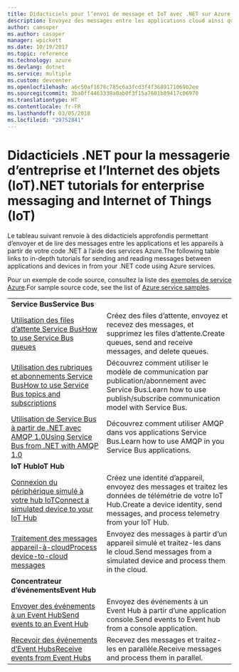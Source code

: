 ```yaml
---
title: Didacticiels pour l’envoi de message et IoT avec .NET sur Azure | Microsoft Docs
description: Envoyez des messages entre les applications cloud ainsi qu’entre les appareils et le cloud à l’aide de .NET et des services Azure.
author: camsoper
ms.author: casoper
manager: wpickett
ms.date: 10/19/2017
ms.topic: reference
ms.technology: azure
ms.devlang: dotnet
ms.service: multiple
ms.custom: devcenter
ms.openlocfilehash: a6c50af1678c785c6a3fcd3f4f3689171069b2ee
ms.sourcegitcommit: 3ba0ff4463338a0ab0f3f15a7601b89417c06970
ms.translationtype: HT
ms.contentlocale: fr-FR
ms.lasthandoff: 03/05/2018
ms.locfileid: "29752841"
---
```

# <a name="net-tutorials-for-enterprise-messaging-and-internet-of-things-iot"></a><span data-ttu-id="2364c-103">Didacticiels .NET pour la messagerie d’entreprise et l’Internet des objets (IoT)</span><span class="sxs-lookup"><span data-stu-id="2364c-103">.NET tutorials for enterprise messaging and Internet of Things (IoT)</span></span>

<span data-ttu-id="2364c-104">Le tableau suivant renvoie à des didacticiels approfondis permettant d’envoyer et de lire des messages entre les applications et les appareils à partir de votre code .NET à l’aide des services Azure.</span><span class="sxs-lookup"><span data-stu-id="2364c-104">The following table links to in-depth tutorials for sending and reading messages between applications and devices in from your .NET code using Azure services.</span></span>

<span data-ttu-id="2364c-105">Pour un exemple de code source, consultez la liste des [exemples de service Azure](https://azure.microsoft.com/resources/samples/?platform=dotnet).</span><span class="sxs-lookup"><span data-stu-id="2364c-105">For sample source code, see the list of [Azure service samples](https://azure.microsoft.com/resources/samples/?platform=dotnet).</span></span>


| | |
|---|---|
| <span data-ttu-id="2364c-106">**Service Bus**</span><span class="sxs-lookup"><span data-stu-id="2364c-106">**Service Bus**</span></span> | |
| <span data-ttu-id="2364c-107">[Utilisation des files d’attente Service Bus][1]</span><span class="sxs-lookup"><span data-stu-id="2364c-107">[How to use Service Bus queues][1]</span></span> | <span data-ttu-id="2364c-108">Créez des files d’attente, envoyez et recevez des messages, et supprimez les files d’attente.</span><span class="sxs-lookup"><span data-stu-id="2364c-108">Create queues, send and receive messages, and delete queues.</span></span> | 
| <span data-ttu-id="2364c-109">[Utilisation des rubriques et abonnements Service Bus][2]</span><span class="sxs-lookup"><span data-stu-id="2364c-109">[How to use Service Bus topics and subscriptions][2]</span></span> | <span data-ttu-id="2364c-110">Découvrez comment utiliser le modèle de communication par publication/abonnement avec Service Bus.</span><span class="sxs-lookup"><span data-stu-id="2364c-110">Learn how to use publish/subscribe communication model with Service Bus.</span></span>
| <span data-ttu-id="2364c-111">[Utilisation de Service Bus à partir de .NET avec AMQP 1.0][3]</span><span class="sxs-lookup"><span data-stu-id="2364c-111">[Using Service Bus from .NET with AMQP 1.0][3]</span></span> | <span data-ttu-id="2364c-112">Découvrez comment utiliser AMQP dans vos applications Service Bus.</span><span class="sxs-lookup"><span data-stu-id="2364c-112">Learn how to use AMQP in you Service Bus applications.</span></span>
|<span data-ttu-id="2364c-113">**IoT Hub**</span><span class="sxs-lookup"><span data-stu-id="2364c-113">**IoT Hub**</span></span>|
| <span data-ttu-id="2364c-114">[Connexion du périphérique simulé à votre hub IoT][4]</span><span class="sxs-lookup"><span data-stu-id="2364c-114">[Connect a simulated device to your IoT Hub][4]</span></span> | <span data-ttu-id="2364c-115">Créez une identité d’appareil, envoyez des messages et traitez les données de télémétrie de votre IoT Hub.</span><span class="sxs-lookup"><span data-stu-id="2364c-115">Create a device identity, send messages, and process telemetry from your IoT Hub.</span></span> |   
| <span data-ttu-id="2364c-116">[Traitement des messages appareil-à-cloud][5]</span><span class="sxs-lookup"><span data-stu-id="2364c-116">[Process device-to-cloud messages][5]</span></span> | <span data-ttu-id="2364c-117">Envoyez des messages à partir d’un appareil simulé et traitez-les dans le cloud.</span><span class="sxs-lookup"><span data-stu-id="2364c-117">Send messages from a simulated device and process them in the cloud.</span></span> |
|<span data-ttu-id="2364c-118">**Concentrateur d’événements**</span><span class="sxs-lookup"><span data-stu-id="2364c-118">**Event Hub**</span></span>|
| <span data-ttu-id="2364c-119">[Envoyer des événements à un Event Hub][6]</span><span class="sxs-lookup"><span data-stu-id="2364c-119">[Send events to an Event Hub][6]</span></span> | <span data-ttu-id="2364c-120">Envoyez des événements à un Event Hub à partir d’une application console.</span><span class="sxs-lookup"><span data-stu-id="2364c-120">Send events to Event hub from a console application.</span></span>
| <span data-ttu-id="2364c-121">[Recevoir des événements d’Event Hubs][7]</span><span class="sxs-lookup"><span data-stu-id="2364c-121">[Receive events from Event Hubs][7]</span></span> | <span data-ttu-id="2364c-122">Recevez des messages et traitez-les en parallèle.</span><span class="sxs-lookup"><span data-stu-id="2364c-122">Receive messages and process them in parallel.</span></span>


[1]: /azure/service-bus-messaging/service-bus-dotnet-get-started-with-queues
[2]: /azure/service-bus-messaging/service-bus-dotnet-how-to-use-topics-subscriptions
[3]: /azure/service-bus-messaging/service-bus-amqp-dotnet
[4]: /azure/iot-hub/iot-hub-csharp-csharp-getstarted
[5]: /azure/iot-hub/iot-hub-csharp-csharp-process-d2c
[6]: /azure/event-hubs/event-hubs-dotnet-standard-getstarted-send
[7]: /azure/event-hubs/event-hubs-dotnet-standard-getstarted-receive-eph


